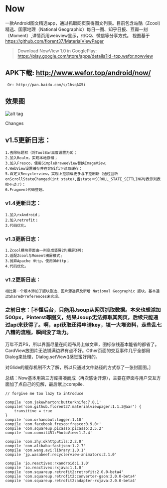 # Now
一款Android图文精选app，通过抓取网页获得图文列表。目前包含站酷（Zcool）精选、国家地理（National Geographic）每日一图、知乎日报、豆瓣一刻（Moment）,详情页用webview显示，带QQ、微信等分享方式。
视图基于 https://github.com/florent37/MaterialViewPager 

> Download NowView 1.0 in GooglePlay: https://play.google.com/store/apps/details?id=top.wefor.nowview

## APK下载: http://www.wefor.top/android/now/
     Or: http://pan.baidu.com/s/1hsqAX5i

## 效果图
![alt tag](https://raw.githubusercontent.com/XunMengWinter/Now/master/images/nowview20160129.jpg)

Changes

## v1.5更新日志：
    1.去除标题栏（将ToolBar高度设置为0）；
    2.加入Realm，实现本地存储；
    3.加入Fresco，使用SimpleDraweeView替换ImageView;
    4.WebView设置缓存并在非Wifi下读取缓存；
    5.自定义Recyclerview，实现上拉加载更多与下拉刷新（通过监听onScrollStateChanged(int state),当state＝SCROLL_STATE_SETTLING时表示列表拉不动了）；
    6.Fragment代码整理。

### v1.4更新日志：
    1.加入rxAndroid；
    2.加入retrofit；
    3.代码优化。

### v1.3更新日志：
    1.Zcool模块界面由一列变成竖屏2列横屏3列；
    2.适配Zcool与Moment横屏模式;
    3.抛弃Apache Http，使用OkHttp；
    4.代码优化。
    
### v1.2更新日志：
    相比第一个版本添加了版块删选、图片源选择及新增 National Geographic 版块，基本通过SharedPreferences来实现。

### 之前日志：［不懂后台，只能用Jsoup从网页抓取数据。本来也想添加500px，Pinterst等图文，结果Jsoup无法抓取其网页，后续只能通过api来获得了。啊，api获取还得申请key，填一大堆资料，走些乱七八糟的流程，瞬间没了动力。

万年不弄PS，所以界面尽量在间距布局上做文章，图标杂线基本能省的都省了。CardView放图片无法铺满边界有点不好。Other页面的交互事件几乎全部用Dialog来处理，Dialog.setView()感觉蛮好用的。

对Glide的缓存机制不大了解，所以只通过文件路径的方式存了一张封面图。］

总结：Now基本用第三方库拼凑而成（再次感谢开源），主要在界面与用户交互方面加了点自己的见解，最后献上compile.

    // forgive me too lazy to introduce
    
    compile 'com.jakewharton:butterknife:7.0.1'
    compile('com.github.florent37:materialviewpager:1.1.3@aar') {
        transitive = true
    }
    compile 'com.orhanobut:logger:1.10'
    compile 'com.facebook.fresco:fresco:0.9.0+'
    compile 'com.squareup.picasso:picasso:2.5.2'
    compile 'com.commit451:PhotoView:1.2.4'

    compile 'com.zhy:okhttputils:2.2.0'
    compile 'com.alibaba:fastjson:1.2.7'
    compile 'com.wang.avi:library:1.0.1'
    compile 'jp.wasabeef:recyclerview-animators:2.1.0'

    compile 'io.reactivex:rxandroid:1.1.0'
    compile 'io.reactivex:rxjava:1.1.0'
    compile 'com.squareup.retrofit2:retrofit:2.0.0-beta4'
    compile 'com.squareup.retrofit2:converter-gson:2.0.0-beta4'
    compile 'com.squareup.retrofit2:adapter-rxjava:2.0.0-beta4'
